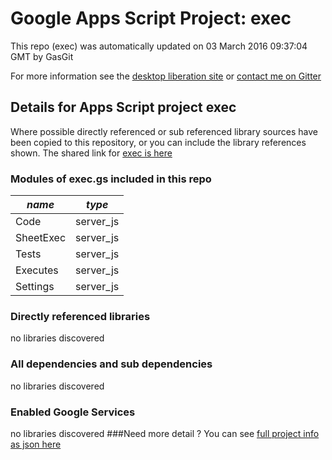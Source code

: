 # Google Apps Script Project: exec
This repo (exec) was automatically updated on 03 March 2016 09:37:04 GMT by GasGit

For more information see the [desktop liberation site](https://ramblings.mcpher.com/drive-sdk-and-github/getting-your-apps-scripts-to-github/ "desktop liberation") or [contact me on Gitter](https://gitter.im/desktopliberation/community "Bruce McPherson - GDE")
## Details for Apps Script project exec
Where possible directly referenced or sub referenced library sources have been copied to this repository, or you can include the library references shown. 
The shared link for [exec is here](https://script.google.com/d/1b8-qNKLgHf71AyHp_Ec7Tp-GkPUixSXV3uUmI5tKgKJzfPNKF314amNp/edit?usp=sharing "open in the GAS IDE")

### Modules of exec.gs included in this repo
*name*|*type*
--- | --- 
Code| server_js
SheetExec| server_js
Tests| server_js
Executes| server_js
Settings| server_js
### Directly referenced libraries
no libraries discovered
### All dependencies and sub dependencies
no libraries discovered
### Enabled Google Services
no libraries discovered
###Need more detail ?
You can see [full project info as json here](info.json)
